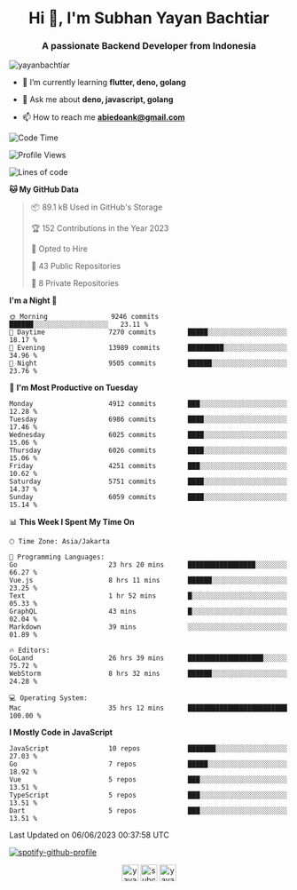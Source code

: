 <h1 align="center">Hi 👋, I'm Subhan Yayan Bachtiar</h1>
<h3 align="center">A passionate Backend Developer from Indonesia</h3>

<p align="left"> <img src="https://komarev.com/ghpvc/?username=yayanbachtiar" alt="yayanbachtiar" /> </p>

- 🌱 I’m currently learning **flutter, deno, golang**

- 💬 Ask me about **deno, javascript, golang**

- 📫 How to reach me **abiedoank@gmail.com**

<!--START_SECTION:waka-->
![Code Time](http://img.shields.io/badge/Code%20Time-5%2C432%20hrs%2016%20mins-blue)

![Profile Views](http://img.shields.io/badge/Profile%20Views-0-blue)

![Lines of code](https://img.shields.io/badge/From%20Hello%20World%20I%27ve%20Written-44.0%20million%20lines%20of%20code-blue)

**🐱 My GitHub Data** 

> 📦 89.1 kB Used in GitHub's Storage 
 > 
> 🏆 152 Contributions in the Year 2023
 > 
> 💼 Opted to Hire
 > 
> 📜 43 Public Repositories 
 > 
> 🔑 8 Private Repositories 
 > 
**I'm a Night 🦉** 

```text
🌞 Morning                9246 commits        ██████░░░░░░░░░░░░░░░░░░░   23.11 % 
🌆 Daytime                7270 commits        █████░░░░░░░░░░░░░░░░░░░░   18.17 % 
🌃 Evening                13989 commits       █████████░░░░░░░░░░░░░░░░   34.96 % 
🌙 Night                  9505 commits        ██████░░░░░░░░░░░░░░░░░░░   23.76 % 
```
📅 **I'm Most Productive on Tuesday** 

```text
Monday                   4912 commits        ███░░░░░░░░░░░░░░░░░░░░░░   12.28 % 
Tuesday                  6986 commits        ████░░░░░░░░░░░░░░░░░░░░░   17.46 % 
Wednesday                6025 commits        ████░░░░░░░░░░░░░░░░░░░░░   15.06 % 
Thursday                 6026 commits        ████░░░░░░░░░░░░░░░░░░░░░   15.06 % 
Friday                   4251 commits        ███░░░░░░░░░░░░░░░░░░░░░░   10.62 % 
Saturday                 5751 commits        ████░░░░░░░░░░░░░░░░░░░░░   14.37 % 
Sunday                   6059 commits        ████░░░░░░░░░░░░░░░░░░░░░   15.14 % 
```


📊 **This Week I Spent My Time On** 

```text
🕑︎ Time Zone: Asia/Jakarta

💬 Programming Languages: 
Go                       23 hrs 20 mins      █████████████████░░░░░░░░   66.27 % 
Vue.js                   8 hrs 11 mins       ██████░░░░░░░░░░░░░░░░░░░   23.25 % 
Text                     1 hr 52 mins        █░░░░░░░░░░░░░░░░░░░░░░░░   05.33 % 
GraphQL                  43 mins             █░░░░░░░░░░░░░░░░░░░░░░░░   02.04 % 
Markdown                 39 mins             ░░░░░░░░░░░░░░░░░░░░░░░░░   01.89 % 

🔥 Editors: 
GoLand                   26 hrs 39 mins      ███████████████████░░░░░░   75.72 % 
WebStorm                 8 hrs 32 mins       ██████░░░░░░░░░░░░░░░░░░░   24.28 % 

💻 Operating System: 
Mac                      35 hrs 12 mins      █████████████████████████   100.00 % 
```

**I Mostly Code in JavaScript** 

```text
JavaScript               10 repos            ███████░░░░░░░░░░░░░░░░░░   27.03 % 
Go                       7 repos             █████░░░░░░░░░░░░░░░░░░░░   18.92 % 
Vue                      5 repos             ███░░░░░░░░░░░░░░░░░░░░░░   13.51 % 
TypeScript               5 repos             ███░░░░░░░░░░░░░░░░░░░░░░   13.51 % 
Dart                     5 repos             ███░░░░░░░░░░░░░░░░░░░░░░   13.51 % 
```




 Last Updated on 06/06/2023 00:37:58 UTC
<!--END_SECTION:waka-->

[![spotify-github-profile](https://spotify-github-profile.vercel.app/api/view?uid=31qtu2k4v3mbxp7clcmm6imuqq6e&cover_image=true&theme=default&show_offline=false&bar_color=53b14f&bar_color_cover=true)](https://github.com/kittinan/spotify-github-profile)


<p align="center">
<a href="https://dev.to/yayanbachtiar" target="blank"><img align="center" src="https://cdn.jsdelivr.net/npm/simple-icons@3.0.1/icons/dev-dot-to.svg" alt="yayanbachtiar" height="30" width="30" /></a>
<a href="https://linkedin.com/in/subchanyayanbachtiar" target="blank"><img align="center" src="https://cdn.jsdelivr.net/npm/simple-icons@3.0.1/icons/linkedin.svg" alt="subchanyayanbachtiar" height="30" width="30" /></a>
<a href="https://codesandbox.com/yayanbachtiar" target="blank"><img align="center" src="https://cdn.jsdelivr.net/npm/simple-icons@3.0.1/icons/codesandbox.svg" alt="yayanbachtiar" height="30" width="30" /></a>
</p>
